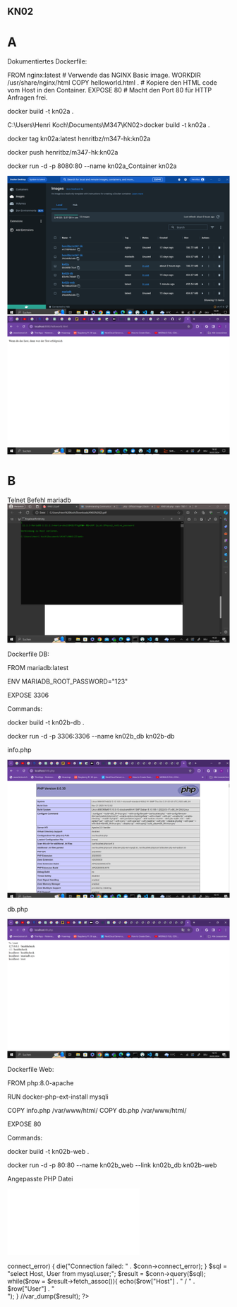 ## KN02

# A
Dokumentiertes Dockerfile: 

FROM nginx:latest # Verwende das NGINX Basic image.
WORKDIR /usr/share/nginx/html 
COPY helloworld.html . # Kopiere den HTML code vom Host in den Container.
EXPOSE 80 # Macht den Port 80 für HTTP Anfragen frei.

docker build -t kn02a .

C:\Users\Henri Koch\Documents\M347\KN02>docker build -t kn02a .

docker tag kn02a:latest henritbz/m347-hk:kn02a

docker push henritbz/m347-hk:kn02a

docker run -d -p 8080:80 --name kn02a_Container kn02a


![HTML Seite](image_kn02a.png) 
![HTML Seite](Helloworldsite.png) 

# B

Telnet Befehl mariadb
![HTML Seite](Telnet_Command.png) 

Dockerfile DB:

FROM mariadb:latest

ENV MARIADB_ROOT_PASSWORD="123"

EXPOSE 3306

Commands:

docker build -t kn02b-db .

docker run -d -p 3306:3306 --name kn02b_db kn02b-db


info.php 

![HTML Seite](info.png) 

db.php 

![HTML Seite](db_image.png) 


Dockerfile Web:

FROM php:8.0-apache

RUN docker-php-ext-install mysqli

COPY info.php /var/www/html/
COPY db.php /var/www/html/

EXPOSE 80


Commands: 

docker build -t kn02b-web .

docker run -d -p 80:80 --name kn02b_web --link kn02b_db kn02b-web


Angepasste PHP Datei

![PHP File](db.php) 

<?php
        //database
        $servername = "kn02b_db";
        $username = "root";
        $password = "123";
        $dbname = "mysql";

        // Create connection
        $conn = new mysqli($servername, $username, $password, $dbname);
        // Check connection
        if ($conn->connect_error) {
                die("Connection failed: " . $conn->connect_error);
        }

        $sql = "select Host, User from mysql.user;";
        $result = $conn->query($sql);
        while($row = $result->fetch_assoc()){
                echo($row["Host"] . " / " . $row["User"] . "<br />");
        }
        //var_dump($result);
?>

